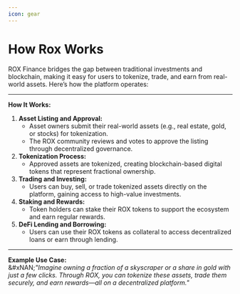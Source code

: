 ```yaml
---
icon: gear
---
```


# How Rox Works

ROX Finance bridges the gap between traditional investments and blockchain, making it easy for users to tokenize, trade, and earn from real-world assets. Here’s how the platform operates:

***

**How It Works:**

1. **Asset Listing and Approval:**
   * Asset owners submit their real-world assets (e.g., real estate, gold, or stocks) for tokenization.
   * The ROX community reviews and votes to approve the listing through decentralized governance.
2. **Tokenization Process:**
   * Approved assets are tokenized, creating blockchain-based digital tokens that represent fractional ownership.
3. **Trading and Investing:**
   * Users can buy, sell, or trade tokenized assets directly on the platform, gaining access to high-value investments.
4. **Staking and Rewards:**
   * Token holders can stake their ROX tokens to support the ecosystem and earn regular rewards.
5. **DeFi Lending and Borrowing:**
   * Users can use their ROX tokens as collateral to access decentralized loans or earn through lending.

***

**Example Use Case:**\
\&#xNAN;_"Imagine owning a fraction of a skyscraper or a share in gold with just a few clicks. Through ROX, you can tokenize these assets, trade them securely, and earn rewards—all on a decentralized platform."_
